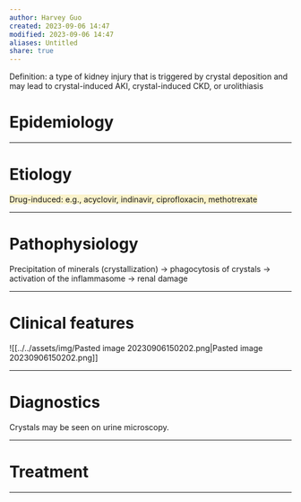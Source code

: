 ```yaml
---
author: Harvey Guo
created: 2023-09-06 14:47
modified: 2023-09-06 14:47
aliases: Untitled
share: true
---
```


Definition: a type of kidney injury that is triggered by crystal deposition and may lead to crystal-induced AKI, crystal-induced CKD, or urolithiasis
# Epidemiology


---
# Etiology
<span style="background:rgba(240, 200, 0, 0.2)">Drug-induced: e.g., acyclovir, indinavir, ciprofloxacin, methotrexate</span>

---
# Pathophysiology
Precipitation of minerals (crystallization) → phagocytosis of crystals → activation of the inflammasome → renal damage

---
# Clinical features
![[../../assets/img/Pasted image 20230906150202.png|Pasted image 20230906150202.png]]

---
# Diagnostics
Crystals may be seen on urine microscopy.


---
# Treatment


---
